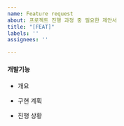 ```yaml
---
name: Feature request
about: 프로젝트 진행 과정 중 필요한 제안서
title: "[FEAT]"
labels: ''
assignees: ''

---
```


#### 개발기능

- 개요

- 구현 계획

- 진행 상황
